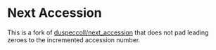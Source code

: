 # Next Accession

This is a fork of [duspeccoll/next_accession](https://github.com/duspeccoll/next_accession) that does not pad leading zeroes to the incremented accession number.
